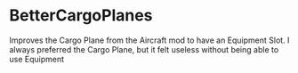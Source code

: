 # BetterCargoPlanes

Improves the Cargo Plane from the Aircraft mod to have an Equipment Slot. I always preferred the Cargo Plane, but it
felt useless without being able to use Equipment